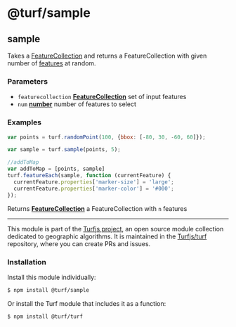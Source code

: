 # @turf/sample

<!-- Generated by documentation.js. Update this documentation by updating the source code. -->

## sample

Takes a [FeatureCollection][1] and returns a FeatureCollection with given number of [features][2] at random.

### Parameters

*   `featurecollection` **[FeatureCollection][3]** set of input features
*   `num` **[number][4]** number of features to select

### Examples

```javascript
var points = turf.randomPoint(100, {bbox: [-80, 30, -60, 60]});

var sample = turf.sample(points, 5);

//addToMap
var addToMap = [points, sample]
turf.featureEach(sample, function (currentFeature) {
  currentFeature.properties['marker-size'] = 'large';
  currentFeature.properties['marker-color'] = '#000';
});
```

Returns **[FeatureCollection][3]** a FeatureCollection with `n` features

[1]: https://tools.ietf.org/html/rfc7946#section-3.3

[2]: https://tools.ietf.org/html/rfc7946#section-3.2

[3]: https://tools.ietf.org/html/rfc7946#section-3.3

[4]: https://developer.mozilla.org/docs/Web/JavaScript/Reference/Global_Objects/Number

<!-- This file is automatically generated. Please don't edit it directly:
if you find an error, edit the source file (likely index.js), and re-run
./scripts/generate-readmes in the turf project. -->

---

This module is part of the [Turfjs project](http://turfjs.org/), an open source
module collection dedicated to geographic algorithms. It is maintained in the
[Turfjs/turf](https://github.com/Turfjs/turf) repository, where you can create
PRs and issues.

### Installation

Install this module individually:

```sh
$ npm install @turf/sample
```

Or install the Turf module that includes it as a function:

```sh
$ npm install @turf/turf
```
